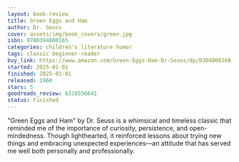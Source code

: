 ```yaml
---
layout: book-review
title: Green Eggs and Ham
author: Dr. Seuss
cover: assets/img/book_covers/green.jpg
isbn: 9780394800165
categories: children's literature humor
tags: classic beginner-reader
buy_link: https://www.amazon.com/Green-Eggs-Ham-Dr-Seuss/dp/0394800168
started: 2025-01-01
finished: 2025-01-01
released: 1960
stars: 5
goodreads_review: 6318556641
status: Finished
---
```


"Green Eggs and Ham" by Dr. Seuss is a whimsical and timeless classic that reminded me of the importance of curiosity, persistence, and open-mindedness. Though lighthearted, it reinforced lessons about trying new things and embracing unexpected experiences—an attitude that has served me well both personally and professionally.
